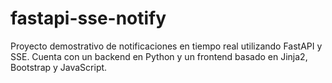 # fastapi-sse-notify
Proyecto demostrativo de notificaciones en tiempo real utilizando FastAPI y SSE. Cuenta con un backend en Python y un frontend basado en Jinja2, Bootstrap y JavaScript.
